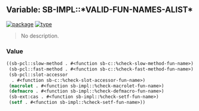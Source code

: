 ## Variable: SB-IMPL::\*VALID-FUN-NAMES-ALIST\*
[![package](https://img.shields.io/badge/Package-SB--IMPL-5f9ea0.svg?style=social&colorA=999999)](../) [![type](https://img.shields.io/badge/Type-Variable-5f9ea0.svg?style=social&colorA=999999)](../#variable) 

> No description.

### Value
```cl
((sb-pcl::slow-method . #<function sb-c::%check-slow-method-fun-name>)
 (sb-pcl::fast-method . #<function sb-c::%check-fast-method-fun-name>)
 (sb-pcl::slot-accessor
  . #<function sb-c::%check-slot-accessor-fun-name>)
 (macrolet . #<function sb-impl::%check-macrolet-fun-name>)
 (defmacro . #<function sb-impl::%check-defmacro-fun-name>)
 (sb-ext:cas . #<function sb-impl::%check-setf-fun-name>)
 (setf . #<function sb-impl::%check-setf-fun-name>))
```

